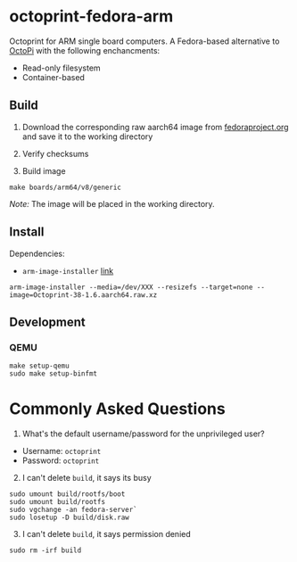 # octoprint-fedora-arm

Octoprint for ARM single board computers. A Fedora-based alternative to [OctoPi](https://github.com/guysoft/OctoPi) with the following enchancments:

- Read-only filesystem
- Container-based

## Build

1. Download the corresponding raw aarch64 image from [fedoraproject.org](https://fedoraproject.org/server/download/) and save it to the working directory

2. Verify checksums

3. Build image

```
make boards/arm64/v8/generic
```

*Note:* The image will be placed in the working directory.

## Install

Dependencies:

- `arm-image-installer` [link](https://packages.fedoraproject.org/pkgs/arm-image-installer/arm-image-installer/)

```
arm-image-installer --media=/dev/XXX --resizefs --target=none --image=Octoprint-38-1.6.aarch64.raw.xz
```

## Development

### QEMU

```
make setup-qemu
sudo make setup-binfmt
```

# Commonly Asked Questions

1. What's the default username/password for the unprivileged user?

- Username: `octoprint`
- Password: `octoprint`

2. I can't delete `build`, it says its busy

```
sudo umount build/rootfs/boot
sudo umount build/rootfs
sudo vgchange -an fedora-server`
sudo losetup -D build/disk.raw
```

3. I can't delete `build`, it says permission denied

```
sudo rm -irf build
```
